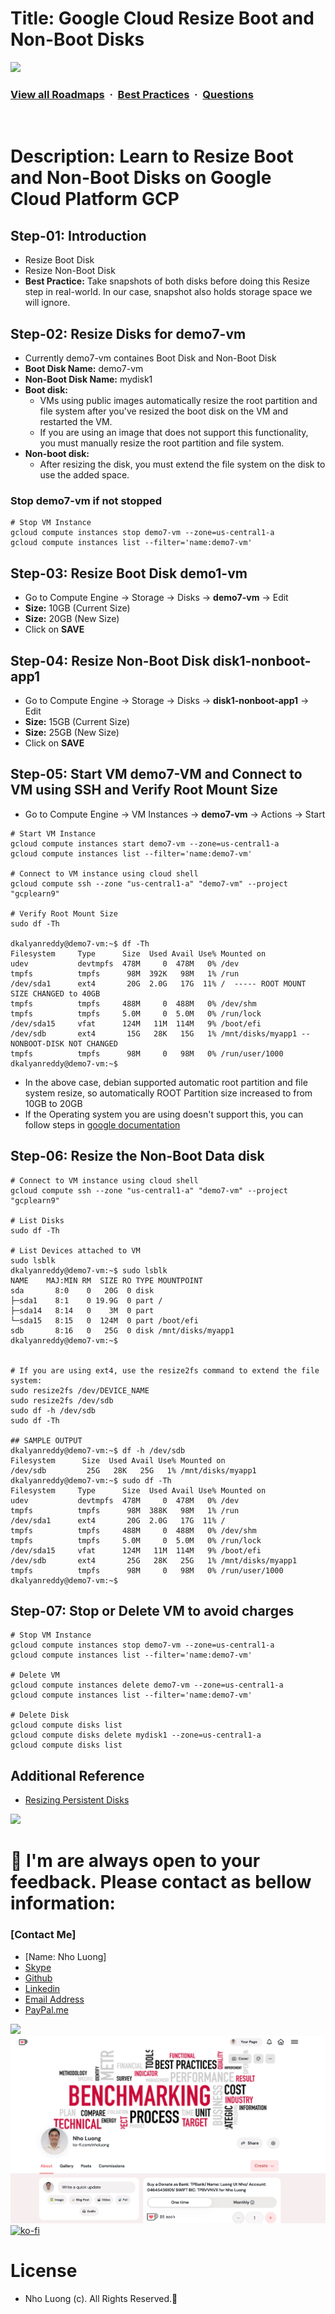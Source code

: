 # Title: Google Cloud Resize Boot and Non-Boot Disks

![](https://i.imgur.com/waxVImv.png)
### [View all Roadmaps](https://github.com/nholuongut/all-roadmaps) &nbsp;&middot;&nbsp; [Best Practices](https://github.com/nholuongut/all-roadmaps/blob/main/public/best-practices/) &nbsp;&middot;&nbsp; [Questions](https://www.linkedin.com/in/nholuong/)
<br/>

# Description: Learn to Resize Boot and Non-Boot Disks on Google Cloud Platform GCP
## Step-01: Introduction
- Resize Boot Disk
- Resize Non-Boot Disk
- **Best Practice:** Take snapshots of both disks before doing this Resize step in real-world. In our case, snapshot also holds storage space we will ignore. 

## Step-02: Resize Disks for demo7-vm
- Currently demo7-vm containes Boot Disk and Non-Boot Disk
- **Boot Disk Name:** demo7-vm
- **Non-Boot Disk Name:** mydisk1
- **Boot disk:** 
  - VMs using public images automatically resize the root partition and file system after you've resized the boot disk on the VM and restarted the VM. 
  - If you are using an image that does not support this functionality, you must manually resize the root partition and file system.
- **Non-boot disk:**
  - After resizing the disk, you must extend the file system on the disk to use the added space.
### Stop demo7-vm if not stopped
```t
# Stop VM Instance
gcloud compute instances stop demo7-vm --zone=us-central1-a
gcloud compute instances list --filter='name:demo7-vm'
```  

## Step-03: Resize Boot Disk demo1-vm
- Go to Compute Engine -> Storage -> Disks -> **demo7-vm** -> Edit
- **Size:** 10GB (Current Size)
- **Size:** 20GB (New Size)
- Click on **SAVE**

## Step-04: Resize Non-Boot Disk disk1-nonboot-app1
- Go to Compute Engine -> Storage -> Disks -> **disk1-nonboot-app1** -> Edit
- **Size:** 15GB (Current Size)
- **Size:** 25GB (New Size)
- Click on **SAVE**


## Step-05: Start VM demo7-VM and Connect to VM using SSH and Verify Root Mount Size
- Go to Compute Engine -> VM Instances -> **demo7-vm** -> Actions -> Start
```t
# Start VM Instance
gcloud compute instances start demo7-vm --zone=us-central1-a
gcloud compute instances list --filter='name:demo7-vm'

# Connect to VM instance using cloud shell 
gcloud compute ssh --zone "us-central1-a" "demo7-vm" --project "gcplearn9"

# Verify Root Mount Size 
sudo df -Th

dkalyanreddy@demo7-vm:~$ df -Th
Filesystem     Type      Size  Used Avail Use% Mounted on
udev           devtmpfs  478M     0  478M   0% /dev
tmpfs          tmpfs      98M  392K   98M   1% /run
/dev/sda1      ext4       20G  2.0G   17G  11% /  ----- ROOT MOUNT SIZE CHANGED to 40GB
tmpfs          tmpfs     488M     0  488M   0% /dev/shm
tmpfs          tmpfs     5.0M     0  5.0M   0% /run/lock
/dev/sda15     vfat      124M   11M  114M   9% /boot/efi
/dev/sdb       ext4       15G   28K   15G   1% /mnt/disks/myapp1 -- NONBOOT-DISK NOT CHANGED
tmpfs          tmpfs      98M     0   98M   0% /run/user/1000
dkalyanreddy@demo7-vm:~$ 
```
- In the above case, debian supported automatic root partition and file system resize, so automatically ROOT Partition size increased to from 10GB to 20GB
- If the Operating system you are using doesn't support this, you can follow steps in [google documentation](https://cloud.google.com/compute/docs/disks/resize-persistent-disk)

## Step-06: Resize the Non-Boot Data disk
```t
# Connect to VM instance using cloud shell 
gcloud compute ssh --zone "us-central1-a" "demo7-vm" --project "gcplearn9"

# List Disks
sudo df -Th

# List Devices attached to VM
sudo lsblk
dkalyanreddy@demo7-vm:~$ sudo lsblk
NAME    MAJ:MIN RM  SIZE RO TYPE MOUNTPOINT
sda       8:0    0   20G  0 disk 
├─sda1    8:1    0 19.9G  0 part /
├─sda14   8:14   0    3M  0 part 
└─sda15   8:15   0  124M  0 part /boot/efi
sdb       8:16   0   25G  0 disk /mnt/disks/myapp1
dkalyanreddy@demo7-vm:~$ 


# If you are using ext4, use the resize2fs command to extend the file system:
sudo resize2fs /dev/DEVICE_NAME
sudo resize2fs /dev/sdb
sudo df -h /dev/sdb
sudo df -Th

## SAMPLE OUTPUT
dkalyanreddy@demo7-vm:~$ df -h /dev/sdb
Filesystem      Size  Used Avail Use% Mounted on
/dev/sdb         25G   28K   25G   1% /mnt/disks/myapp1
dkalyanreddy@demo7-vm:~$ sudo df -Th
Filesystem     Type      Size  Used Avail Use% Mounted on
udev           devtmpfs  478M     0  478M   0% /dev
tmpfs          tmpfs      98M  388K   98M   1% /run
/dev/sda1      ext4       20G  2.0G   17G  11% /
tmpfs          tmpfs     488M     0  488M   0% /dev/shm
tmpfs          tmpfs     5.0M     0  5.0M   0% /run/lock
/dev/sda15     vfat      124M   11M  114M   9% /boot/efi
/dev/sdb       ext4       25G   28K   25G   1% /mnt/disks/myapp1
tmpfs          tmpfs      98M     0   98M   0% /run/user/1000
dkalyanreddy@demo7-vm:~$ 
```

## Step-07: Stop or Delete VM to avoid charges
```t
# Stop VM Instance
gcloud compute instances stop demo7-vm --zone=us-central1-a
gcloud compute instances list --filter='name:demo7-vm'

# Delete VM 
gcloud compute instances delete demo7-vm --zone=us-central1-a
gcloud compute instances list --filter='name:demo7-vm'

# Delete Disk 
gcloud compute disks list 
gcloud compute disks delete mydisk1 --zone=us-central1-a
gcloud compute disks list 
```

## Additional Reference
- [Resizing Persistent Disks](https://cloud.google.com/compute/docs/disks/working-with-persistent-disks#linux-instances)


![](https://i.i/Users/nholu/Documents/Donate.png/Users/nholu/Documents/Donate.pngmgur.com/waxVImv.png)
# 🚀 I'm are always open to your feedback.  Please contact as bellow information:
### [Contact Me]
* [Name: Nho Luong]
* [Skype](luongutnho_skype)
* [Github](https://github.com/nholuongut/)
* [Linkedin](https://www.linkedin.com/in/nholuong/)
* [Email Address](luongutnho@hotmail.com)
* [PayPal.me](https://www.paypal.com/paypalme/nholuongut)

![](https://i.imgur.com/waxVImv.png)
![](Donate.png)
[![ko-fi](https://ko-fi.com/img/githubbutton_sm.svg)](https://ko-fi.com/nholuong)

# License
* Nho Luong (c). All Rights Reserved.🌟